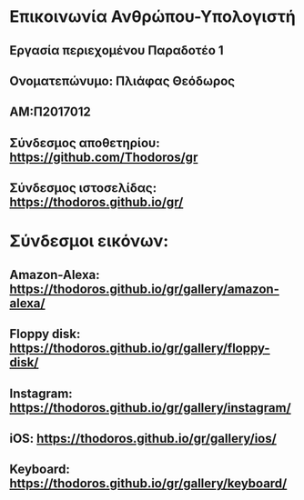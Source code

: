 # Επικοινωνία Ανθρώπου-Υπολογιστή
## Εργασία περιεχομένου Παραδοτέο 1
## Ονοματεπώνυμο: Πλιάφας Θεόδωρος
## ΑΜ:Π2017012
## Σύνδεσμος αποθετηρίου: https://github.com/Thodoros/gr
## Σύνδεσμος ιστοσελίδας: https://thodoros.github.io/gr/

# Σύνδεσμοι εικόνων:
##  Amazon-Alexa: https://thodoros.github.io/gr/gallery/amazon-alexa/
##  Floppy disk: https://thodoros.github.io/gr/gallery/floppy-disk/
##  Instagram: https://thodoros.github.io/gr/gallery/instagram/
##  iOS: https://thodoros.github.io/gr/gallery/ios/
##  Keyboard: https://thodoros.github.io/gr/gallery/keyboard/

